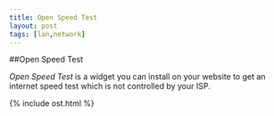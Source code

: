 ```yaml
---
title: Open Speed Test
layout: post
tags: [lan,network]
---
```

##Open Speed Test

*Open Speed Test* is a widget you can install on your website to get an internet speed test which is not controlled by your ISP.

{% include ost.html %}
